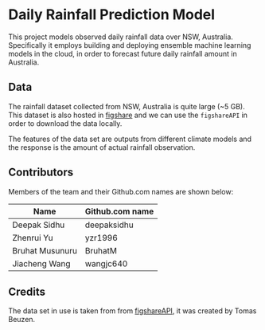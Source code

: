 # Daily Rainfall Prediction Model

This project models observed daily rainfall data over NSW, Australia. Specifically it employs building and deploying ensemble machine learning models in the cloud, in order to forecast future daily rainfall amount in Australia.


## Data

The rainfall dataset collected from NSW, Australia is quite large (~5 GB). This dataset is also hosted in [figshare](https://figshare.com/articles/dataset/Daily_rainfall_over_NSW_Australia/14096681) and we can use the `figshareAPI` in order to download the data locally.

The features of the data set are outputs from different climate models and the response is the amount of actual rainfall observation.

## Contributors

Members of the team and their Github.com names are shown below: 

| Name                | Github.com name |
|---------------------|-----------------|
| Deepak Sidhu | deepaksidhu      |
|  Zhenrui Yu   | yzr1996    |
| Bruhat Musunuru      | BruhatM       |
| Jiacheng Wang  | wangjc640  |

## Credits

The data set in use is taken from from [figshareAPI](https://doi.org/10.6084/m9.figshare.14096681.v3), it was created by Tomas Beuzen.

 
